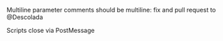 ﻿Multiline parameter comments should be multiline: fix and pull request to @Descolada

Scripts close via PostMessage